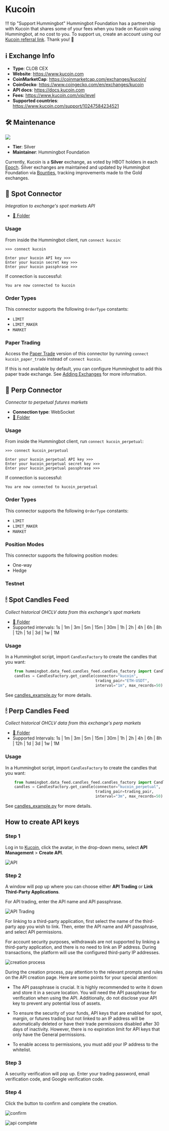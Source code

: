 # Kucoin

!!! tip "Support Hummingbot"
    Hummingbot Foundation has a partnership with Kucoin that shares some of your fees when you trade on Kucoin using Hummingbot, at no cost to you. To support us, create an account using our [Kucoin referral link](https://www.kucoin.com/ucenter/signup?rcode=272KvRf). Thank you! 🙏

## ℹ️ Exchange Info

- **Type**: CLOB CEX
- **Website**: <https://www.kucoin.com>
- **CoinMarketCap**: <https://coinmarketcap.com/exchanges/kucoin/>
- **CoinGecko**: <https://www.coingecko.com/en/exchanges/kucoin>
- **API docs**: <https://docs.kucoin.com>
- **Fees**: <https://www.kucoin.com/vip/level>
- **Supported countries**: <https://www.kucoin.com/support/10247584234521> 

## 🛠 Maintenance

![](https://img.shields.io/static/v1?label=Hummingbot&message=SILVER&color=white)

- **Tier**: Silver
- **Maintainer**: Hummingbot Foundation

Currently, Kucoin is a **Silver** exchange, as voted by HBOT holders in each [Epoch](/governance/epochs). Silver exchanges are maintained and updated by Hummingbot Foundation via [Bounties](/governance/polls), tracking improvements made to the Gold exchanges.


## 🔀 Spot Connector
*Integration to exchange's spot markets API*

- [📁 Folder](https://github.com/hummingbot/hummingbot/tree/master/hummingbot/connector/exchange/kucoin)

### Usage

From inside the Hummingbot client, run `connect kucoin`:

```
>>> connect kucoin

Enter your kucoin API key >>>
Enter your kucoin secret key >>>
Enter your kucoin passphrase >>>
```

If connection is successful:

```
You are now connected to kucoin
```

### Order Types

This connector supports the following `OrderType` constants:

- `LIMIT`
- `LIMIT_MAKER`
- `MARKET`

### Paper Trading

Access the [Paper Trade](/global-configs/paper-trade/) version of this connector by running `connect kucoin_paper_trade` instead of `connect kucoin`.

If this is not available by default, you can configure Hummingbot to add this paper trade exchange. See [Adding Exchanges](/global-configs/paper-trade/#adding-exchanges) for more information.

## 🔀 Perp Connector
*Connector to perpetual futures markets*

- **Connection type**: WebSocket
- [📁 Folder](https://github.com/hummingbot/hummingbot/tree/master/hummingbot/connector/derivative/kucoin_perpetual)

### Usage

From inside the Hummingbot client, run `connect kucoin_perpetual`:

```
>>> connect kucoin_perpetual

Enter your kucoin_perpetual API key >>>
Enter your kucoin_perpetual secret key >>>
Enter your kucoin_perpetual passphrase >>>
```

If connection is successful:

```
You are now connected to kucoin_perpetual
```

### Order Types

This connector supports the following `OrderType` constants:

- `LIMIT`
- `LIMIT_MAKER`
- `MARKET`

### Position Modes

This connector supports the following position modes:

- One-way
- Hedge

### Testnet


## 🕯 Spot Candles Feed
*Collect historical OHCLV data from this exchange's spot markets*

- [📁 Folder](https://github.com/hummingbot/hummingbot/tree/master/hummingbot/data_feed/candles_feed/kucoin_spot_candles)
- Supported intervals: 1s | 1m | 3m | 5m | 15m | 30m | 1h | 2h | 4h | 6h | 8h | 12h | 1d | 3d | 1w | 1M

### Usage

In a Hummingbot script, import `CandlesFactory` to create the candles that you want:
```python
    from hummingbot.data_feed.candles_feed.candles_factory import CandlesFactory
    candles = CandlesFactory.get_candle(connector="kucoin",
                                        trading_pair="ETH-USDT",
                                        interval="1m", max_records=50)
```

See [candles_example.py](https://github.com/hummingbot/hummingbot/blob/master/scripts/candles_example.py) for more details.

## 🕯 Perp Candles Feed
*Collect historical OHCLV data from this exchange's perp markets*

- [📁 Folder](https://github.com/hummingbot/hummingbot/tree/master/hummingbot/data_feed/candles_feed/kucoin_perpetual_candles)
-  Supported Intervals: 1s | 1m | 3m | 5m | 15m | 30m | 1h | 2h | 4h | 6h | 8h | 12h | 1d | 3d | 1w | 1M

### Usage

In a Hummingbot script, import `CandlesFactory` to create the candles that you want:
```python
    from hummingbot.data_feed.candles_feed.candles_factory import CandlesFactory
    candles = CandlesFactory.get_candle(connector="kucoin_perpetual",
                                        trading_pair=trading_pair,
                                        interval="3m", max_records=50)
```

See [candles_example.py](https://github.com/hummingbot/hummingbot/blob/master/scripts/candles_example.py) for more details.

## How to create API keys

### Step 1

Log in to [Kucoin](https://www.kucoin.com), click the avatar, in the drop-down menu, select **API Management** > **Create API**.

![API](kucoin-api1.png)

### Step 2

A window will pop up where you can choose either **API Trading** or **Link Third-Party Applications**. 

For API trading, enter the API name and API passphrase.

![API Trading](kucoin-api2.png)

For linking to a third-party application, first select the name of the third-party app you wish to link. Then, enter the API name and API passphrase, and select API permissions.

For account security purposes, withdrawals are not supported by linking a third-party application, and there is no need to link an IP address. During transactions, the platform will use the configured third-party IP addresses.

![creation process](kucoin-api3.png)

During the creation process, pay attention to the relevant prompts and rules on the API creation page. Here are some points for your special attention:

- The API passphrase is crucial. It is highly recommended to write it down and store it in a secure location. You will need the API passphrase for verification when using the API. Additionally, do not disclose your API key to prevent any potential loss of assets.

- To ensure the security of your funds, API keys that are enabled for spot, margin, or futures trading but not linked to an IP address will be automatically deleted or have their trade permissions disabled after 30 days of inactivity. However, there is no expiration limit for API keys that 
only have the General permissions.

- To enable access to permissions, you must add your IP address to the whitelist.

### Step 3

A security verification will pop up. Enter your trading password, email verification code, and Google verification code.

### Step 4

Click the button to confirm and complete the creation.

![confirm](kucoin-api4.png)

![api complete](kucoin-api5.png)